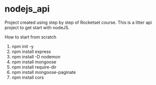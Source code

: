 # nodejs_api
Project created using step by step of Rocketset course.
This is a litter api project to get start with nodeJS.

How to start from scratch<br>
1. npm init -y
2. npm install express
3. npm install -D nodemon
4. npm install mongoose
5. npm install require-dir
6. npm install mongoose-paginate
7. npm install cors
